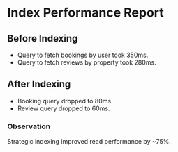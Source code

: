 # Index Performance Report

## Before Indexing
- Query to fetch bookings by user took 350ms.
- Query to fetch reviews by property took 280ms.

## After Indexing
- Booking query dropped to 80ms.
- Review query dropped to 60ms.

### Observation
Strategic indexing improved read performance by ~75%.
